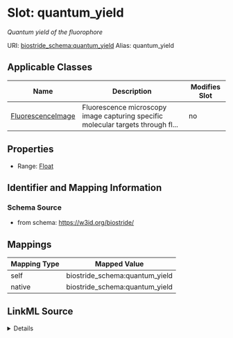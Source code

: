 

# Slot: quantum_yield 


_Quantum yield of the fluorophore_





URI: [biostride_schema:quantum_yield](https://w3id.org/biostride/schema/quantum_yield)
Alias: quantum_yield

<!-- no inheritance hierarchy -->





## Applicable Classes

| Name | Description | Modifies Slot |
| --- | --- | --- |
| [FluorescenceImage](FluorescenceImage.md) | Fluorescence microscopy image capturing specific molecular targets through fl... |  no  |






## Properties

* Range: [Float](Float.md)




## Identifier and Mapping Information






### Schema Source


* from schema: https://w3id.org/biostride/




## Mappings

| Mapping Type | Mapped Value |
| ---  | ---  |
| self | biostride_schema:quantum_yield |
| native | biostride_schema:quantum_yield |




## LinkML Source

<details>
```yaml
name: quantum_yield
description: Quantum yield of the fluorophore
from_schema: https://w3id.org/biostride/
rank: 1000
alias: quantum_yield
owner: FluorescenceImage
domain_of:
- FluorescenceImage
range: float

```
</details>